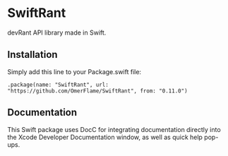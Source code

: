 # SwiftRant
devRant API library made in Swift.

## Installation

Simply add this line to your Package.swift file:

`.package(name: "SwiftRant", url: "https://github.com/OmerFlame/SwiftRant", from: "0.11.0")`

## Documentation

This Swift package uses DocC for integrating documentation directly into the Xcode Developer Documentation window, as well as quick help pop-ups.
